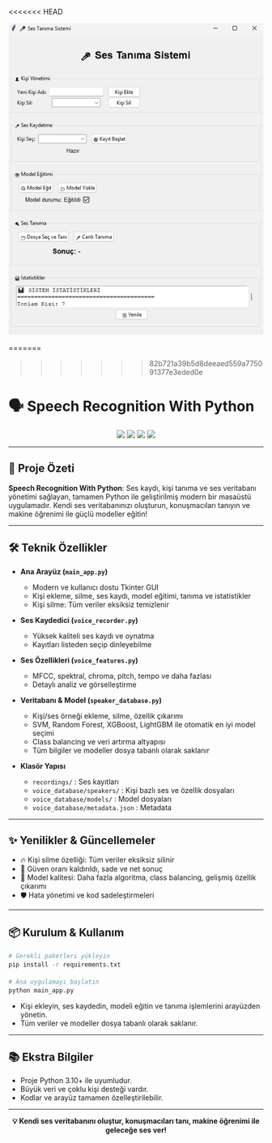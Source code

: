 <<<<<<< HEAD
<p align="center">
  <img src="img/arayuz.png" alt="Arayüz Görseli" width="700" />
</p>

=======
>>>>>>> 82b721a39b5d8deeaed559a775091377e3eded0e
# 🗣️ Speech Recognition With Python

<p align="center">
  <img src="https://img.shields.io/badge/python-3.10%2B-blue?logo=python" />
  <img src="https://img.shields.io/badge/tkinter-GUI-green" />
  <img src="https://img.shields.io/badge/librosa-audio-yellow" />
  <img src="https://img.shields.io/badge/scikit--learn-ML-orange" />
</p>

---

## 🚀 Proje Özeti

**Speech Recognition With Python**: Ses kaydı, kişi tanıma ve ses veritabanı yönetimi sağlayan, tamamen Python ile geliştirilmiş modern bir masaüstü uygulamadır. Kendi ses veritabanınızı oluşturun, konuşmacıları tanıyın ve makine öğrenimi ile güçlü modeller eğitin!

---

## 🛠️ Teknik Özellikler

- **Ana Arayüz (`main_app.py`)**
  - Modern ve kullanıcı dostu Tkinter GUI
  - Kişi ekleme, silme, ses kaydı, model eğitimi, tanıma ve istatistikler
  - Kişi silme: Tüm veriler eksiksiz temizlenir

- **Ses Kaydedici (`voice_recorder.py`)**
  - Yüksek kaliteli ses kaydı ve oynatma
  - Kayıtları listeden seçip dinleyebilme

- **Ses Özellikleri (`voice_features.py`)**
  - MFCC, spektral, chroma, pitch, tempo ve daha fazlası
  - Detaylı analiz ve görselleştirme

- **Veritabanı & Model (`speaker_database.py`)**
  - Kişi/ses örneği ekleme, silme, özellik çıkarımı
  - SVM, Random Forest, XGBoost, LightGBM ile otomatik en iyi model seçimi
  - Class balancing ve veri artırma altyapısı
  - Tüm bilgiler ve modeller dosya tabanlı olarak saklanır

- **Klasör Yapısı**
  - `recordings/` : Ses kayıtları
  - `voice_database/speakers/` : Kişi bazlı ses ve özellik dosyaları
  - `voice_database/models/` : Model dosyaları
  - `voice_database/metadata.json` : Metadata

---

## ✨ Yenilikler & Güncellemeler

- 🔥 Kişi silme özelliği: Tüm veriler eksiksiz silinir
- 🧹 Güven oranı kaldırıldı, sade ve net sonuç
- 🧠 Model kalitesi: Daha fazla algoritma, class balancing, gelişmiş özellik çıkarımı
- 🛡️ Hata yönetimi ve kod sadeleştirmeleri

---

## 📦 Kurulum & Kullanım

```bash
# Gerekli paketleri yükleyin
pip install -r requirements.txt

# Ana uygulamayı başlatın
python main_app.py
```

- Kişi ekleyin, ses kaydedin, modeli eğitin ve tanıma işlemlerini arayüzden yönetin.
- Tüm veriler ve modeller dosya tabanlı olarak saklanır.

---

## 📚 Ekstra Bilgiler

- Proje Python 3.10+ ile uyumludur.
- Büyük veri ve çoklu kişi desteği vardır.
- Kodlar ve arayüz tamamen özelleştirilebilir.

---

<p align="center">
  <b>💡 Kendi ses veritabanını oluştur, konuşmacıları tanı, makine öğrenimi ile geleceğe ses ver!</b>
</p>
